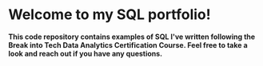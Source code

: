 # Welcome to my SQL portfolio! 
**This code repository contains examples of SQL I've written following the Break into Tech Data Analytics Certification Course. 
Feel free to take a look and reach out if you have any questions.**

